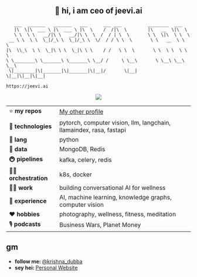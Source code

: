 <h2 align="center">👋 hi, i am ceo of jeevi.ai</h2> 

```
   ___  _______   _______   ___      ___ ___          ________  ___     
   |\  \|\  ___ \ |\  ___ \ |\  \    /  /|\  \        |\   __  \|\  \    
   \ \  \ \   __/|\ \   __/|\ \  \  /  / | \  \       \ \  \|\  \ \  \   
 __ \ \  \ \  \_|/_\ \  \_|/_\ \  \/  / / \ \  \       \ \   __  \ \  \  
|\  \\_\  \ \  \_|\ \ \  \_|\ \ \    / /   \ \  \       \ \  \ \  \ \  \ 
\ \________\ \_______\ \_______\ \__/ /     \ \__\       \ \__\ \__\ \__\
 \|________|\|_______|\|_______|\|__|/       \|__|        \|__|\|__|\|__|
                                                                                                                                                  
https://jeevi.ai
```
<p align="center">
    <img src="https://tenor.com/WqfT.gif" align="center"/>
</p>

| | |
|---------------|-----|
| ⭐️ **my repos**   | [My other profile](https://github.com/krishnadubba)  |
| 🧠 **technologies**  | pytorch, computer vision, llm, langchain, llamaindex, rasa, fastapi |
| 💬 **lang**   | python |
| 💽 **data**    | MongoDB, Redis |
| 🚇 **pipelines** | kafka, celery, redis |
| 🧑‍🍳 **orchestration**    | k8s, docker |
| 👷‍♂️ **work**  | building conversational AI for wellness |
| 🌱 **experience**  | AI, machine learning, knowledge graphs, computer vision |
| ❤️ **hobbies** | photography, wellness, fitness, meditation |
| 🎙️ **podcasts** | Business Wars, Planet Money |



## gm

<ul>
  <li><b>follow me: </b> <a href="https://twitter.com/krishna_dubba" target="_blank">@krishna_dubba</a></li>
  <li><b>sey hei: </b> <a href="www.krisnhadubba.info">Personal Website</a></li>
</ul>
